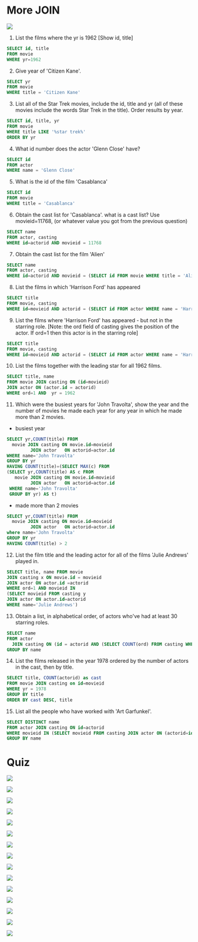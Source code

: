 # More JOIN

![](https://i.imgur.com/qEL9Atu.png)

1. List the films where the yr is 1962 [Show id, title]

```sql
SELECT id, title
FROM movie
WHERE yr=1962
```

2. Give year of 'Citizen Kane'.

```sql
SELECT yr
FROM movie
WHERE title = 'Citizen Kane'
```

3. List all of the Star Trek movies, include the id, title and yr (all of these movies include the words Star Trek in the title). Order results by year.

```sql
SELECT id, title, yr
FROM movie
WHERE title LIKE '%star trek%'
ORDER BY yr
```

4. What id number does the actor 'Glenn Close' have?

```sql
SELECT id
FROM actor
WHERE name = 'Glenn Close'
```

5. What is the id of the film 'Casablanca'

```sql
SELECT id
FROM movie
WHERE title = 'Casablanca'
```

6. Obtain the cast list for 'Casablanca'.
    what is a cast list?
    Use movieid=11768, (or whatever value you got from the previous question)
    
```sql
SELECT name
FROM actor, casting
WHERE id=actorid AND movieid = 11768
```

7. Obtain the cast list for the film 'Alien'

```sql
SELECT name
FROM actor, casting
WHERE id=actorid AND movieid = (SELECT id FROM movie WHERE title = 'Alien')
```

8. List the films in which 'Harrison Ford' has appeared

```sql
SELECT title
FROM movie, casting
WHERE id=movieid AND actorid = (SELECT id FROM actor WHERE name = 'Harrison Ford')
```

9. List the films where 'Harrison Ford' has appeared - but not in the starring role. [Note: the ord field of casting gives the position of the actor. If ord=1 then this actor is in the starring role]

```sql
SELECT title
FROM movie, casting
WHERE id=movieid AND actorid = (SELECT id FROM actor WHERE name = 'Harrison Ford') AND ord<>1
```

10. List the films together with the leading star for all 1962 films.

```sql
SELECT title, name
FROM movie JOIN casting ON (id=movieid)
JOIN actor ON (actor.id = actorid)
WHERE ord=1 AND  yr = 1962
```

11. Which were the busiest years for 'John Travolta', show the year and the number of movies he made each year for any year in which he made more than 2 movies.

- busiest year
```sql
SELECT yr,COUNT(title) FROM
  movie JOIN casting ON movie.id=movieid
         JOIN actor   ON actorid=actor.id
WHERE name='John Travolta'
GROUP BY yr
HAVING COUNT(title)=(SELECT MAX(c) FROM
(SELECT yr,COUNT(title) AS c FROM
   movie JOIN casting ON movie.id=movieid
         JOIN actor   ON actorid=actor.id
 WHERE name='John Travolta'
 GROUP BY yr) AS t)
```

- made more than 2 movies
```sql
SELECT yr,COUNT(title) FROM
  movie JOIN casting ON movie.id=movieid
         JOIN actor   ON actorid=actor.id
where name='John Travolta'
GROUP BY yr
HAVING COUNT(title) > 2
```

12. List the film title and the leading actor for all of the films 'Julie Andrews' played in.

```sql
SELECT title, name FROM movie
JOIN casting x ON movie.id = movieid
JOIN actor ON actor.id =actorid
WHERE ord=1 AND movieid IN
(SELECT movieid FROM casting y
JOIN actor ON actor.id=actorid
WHERE name='Julie Andrews')
```

13. Obtain a list, in alphabetical order, of actors who've had at least 30 starring roles.

```sql
SELECT name
FROM actor
  JOIN casting ON (id = actorid AND (SELECT COUNT(ord) FROM casting WHERE actorid = actor.id AND ord=1)>=30)
GROUP BY name
```

14. List the films released in the year 1978 ordered by the number of actors in the cast, then by title.

```sql
SELECT title, COUNT(actorid) as cast
FROM movie JOIN casting on id=movieid
WHERE yr = 1978
GROUP BY title
ORDER BY cast DESC, title
```

15. List all the people who have worked with 'Art Garfunkel'.

```sql
SELECT DISTINCT name
FROM actor JOIN casting ON id=actorid
WHERE movieid IN (SELECT movieid FROM casting JOIN actor ON (actorid=id AND name='Art Garfunkel')) AND name != 'Art Garfunkel'
GROUP BY name
```

# Quiz

![](https://i.imgur.com/3QFXZbS.png)

![](https://i.imgur.com/2XDHJfe.png)

![](https://i.imgur.com/7YxNnBL.png)

![](https://i.imgur.com/dxdJiKl.png)

![](https://i.imgur.com/uuAzowF.png)

![](https://i.imgur.com/SJZZnf0.png)

![](https://i.imgur.com/Fx0dBJK.png)

![](https://i.imgur.com/K0m8q7m.png)

![](https://i.imgur.com/tXiApl4.png)

![](https://i.imgur.com/nGgkrGs.png)

![](https://i.imgur.com/DpqfKL3.png)

![](https://i.imgur.com/Bsx9C2c.png)

![](https://i.imgur.com/vMlsT0E.png)

![](https://i.imgur.com/8sEwCLz.png)

![](https://i.imgur.com/6w6e6HG.png)

